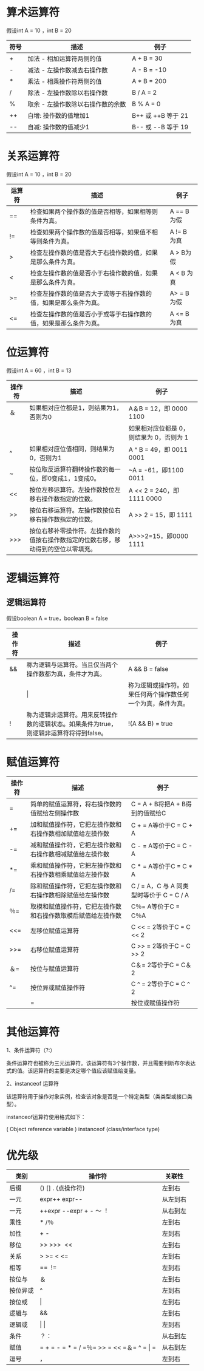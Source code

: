 # 算术运算符

假设int A = 10 ，int B = 20

| 符号  | 描述                 | 例子              |
| --- | ------------------ | --------------- |
| +   | 加法 - 相加运算符两侧的值     | A + B = 30      |
| -   | 减法 - 左操作数减去右操作数    | A - B = -10     |
| *   | 乘法 - 相乘操作符两侧的值     | A * B = 200     |
| /   | 除法 - 左操作数除以右操作数    | B / A = 2       |
| %   | 取余 - 左操作数除以右操作数的余数 | B % A = 0       |
| ++  | 自增: 操作数的值增加1       | B++ 或 ++B 等于 21 |
| --  | 自减: 操作数的值减少1       | B-- 或 --B 等于 19 |

# 关系运算符

假设int A = 10 ，int B = 20

| 运算符 | 描述                               | 例子        |
| --- | -------------------------------- | --------- |
| ==  | 检查如果两个操作数的值是否相等，如果相等则条件为真。       | A == B为假  |
| !=  | 检查如果两个操作数的值是否相等，如果值不相等则条件为真。     | A != B 为真 |
| >   | 检查左操作数的值是否大于右操作数的值，如果是那么条件为真。    | A > B为假   |
| <   | 检查左操作数的值是否小于右操作数的值，如果是那么条件为真。    | A < B 为真  |
| >=  | 检查左操作数的值是否大于或等于右操作数的值，如果是那么条件为真。 | A> = B 为假 |
| <=  | 检查左操作数的值是否小于或等于右操作数的值，如果是那么条件为真。 | A <= B 为真 |

# 位运算符

假设int A = 60 ，int B = 13

| 操作符 | 描述                                        | 例子                       |
| --- | ----------------------------------------- | ------------------------ |
| ＆   | 如果相对应位都是1，则结果为1，否则为0                      | A＆B = 12，即 0000 1100     |
|     |                                           | 如果相对应位都是 0，则结果为 0，否则为 1  |
| ^   | 如果相对应位值相同，则结果为0，否则为1                      | A ^ B = 49，即 0011 0001   |
| ~   | 按位取反运算符翻转操作数的每一位，即0变成1，1变成0。              | ~A = -61，即1100 0011      |
| <<  | 按位左移运算符。左操作数按位左移右操作数指定的位数。                | A << 2 = 240，即 1111 0000 |
| >>  | 按位右移运算符。左操作数按位右移右操作数指定的位数。                | A >> 2 = 15，即 1111       |
| >>> | 按位右移补零操作符。左操作数的值按右操作数指定的位数右移，移动得到的空位以零填充。 | A>>>2=15，即0000 1111      |

# 逻辑运算符

## 逻辑运算符

假设boolean A = true，boolean B = false

| 操作符 | 描述                                               | 例子                             |
| --- | ------------------------------------------------ | ------------------------------ |
| &&  | 称为逻辑与运算符。当且仅当两个操作数都为真，条件才为真。                     | A && B = false                 |
|     | \|                                               | 称为逻辑或操作符。如果任何两个操作数任何一个为真，条件为真。 |
| !   | 称为逻辑非运算符。用来反转操作数的逻辑状态。如果条件为true，则逻辑非运算符将得到false。 | !(A && B) = true               |

# 赋值运算符

| 操作符 | 描述                             | 例子                              |
| --- | ------------------------------ | ------------------------------- |
| =   | 简单的赋值运算符，将右操作数的值赋给左侧操作数        | C = A + B将把A + B得到的值赋给C         |
| +=  | 加和赋值操作符，它把左操作数和右操作数相加赋值给左操作数   | C + = A等价于C = C + A             |
| -=  | 减和赋值操作符，它把左操作数和右操作数相减赋值给左操作数   | C - = A等价于C = C - A             |
| *=  | 乘和赋值操作符，它把左操作数和右操作数相乘赋值给左操作数   | C * = A等价于C = C * A             |
| /=  | 除和赋值操作符，它把左操作数和右操作数相除赋值给左操作数   | C / = A，C 与 A 同类型时等价于 C = C / A |
| ％=  | 取模和赋值操作符，它把左操作数和右操作数取模后赋值给左操作数 | C％= A等价于C = C％A                 |
| <<= | 左移位赋值运算符                       | C << = 2等价于C = C << 2           |
| >>= | 右移位赋值运算符                       | C >> = 2等价于C = C >> 2           |
| ＆=  | 按位与赋值运算符                       | C＆= 2等价于C = C＆2                 |
| ^=  | 按位异或赋值操作符                      | C ^ = 2等价于C = C ^ 2             |
|     | =                              | 按位或赋值操作符                        |

# 其他运算符

1、条件运算符（?:）

条件运算符也被称为三元运算符。该运算符有3个操作数，并且需要判断布尔表达式的值。该运算符的主要是决定哪个值应该赋值给变量。

2、instanceof 运算符

该运算符用于操作对象实例，检查该对象是否是一个特定类型（类类型或接口类型）。

instanceof运算符使用格式如下：

( Object reference variable ) instanceof  (class/interface type)

# 优先级

| 类别   | 操作符                                      | 关联性  |
| ---- | ---------------------------------------- | ---- |
| 后缀   | () [] . (点操作符)                           | 左到右  |
| 一元   | expr++ expr--                            | 从左到右 |
| 一元   | ++expr --expr + - ～ ！                    | 从右到左 |
| 乘性   | * /％                                     | 左到右  |
| 加性   | + -                                      | 左到右  |
| 移位   | >> >>>  <<                               | 左到右  |
| 关系   | > >= < <=                                | 左到右  |
| 相等   | ==  !=                                   | 左到右  |
| 按位与  | ＆                                        | 左到右  |
| 按位异或 | ^                                        | 左到右  |
| 按位或  | \|                                       | 左到右  |
| 逻辑与  | &&                                       | 左到右  |
| 逻辑或  | \| \|                                    | 左到右  |
| 条件   | ？：                                       | 从右到左 |
| 赋值   | = + = - = * = / =％= >> = << =＆= ^ = \| = | 从右到左 |
| 逗号   | ，                                        | 左到右  |
